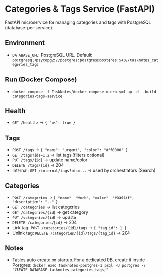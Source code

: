 # Categories & Tags Service (FastAPI)

FastAPI microservice for managing categories and tags with PostgreSQL (database-per-service).

## Environment
- `DATABASE_URL`: PostgreSQL URL. Default: `postgresql+psycopg2://postgres:postgres@postgres:5432/tasknotes_categories_tags`

## Run (Docker Compose)
- `docker compose -f TaskNotes/docker-compose.micro.yml up -d --build categories-tags-service`

## Health
- `GET /healthz` → `{ "ok": true }`

## Tags
- `POST /tags` → `{ "name": "urgent", "color": "#ff0000" }`
- `GET /tags?ids=1,2` → list tags (filters optional)
- `PUT /tags/{id}` → update name/color
- `DELETE /tags/{id}` → 204
- Internal: `GET /internal/tags?ids=...` → used by orchestrators (Search)

## Categories
- `POST /categories` → `{ "name": "Work", "color": "#3366ff", "description": ".." }`
- `GET /categories` → list categories
- `GET /categories/{id}` → get category
- `PUT /categories/{id}` → update
- `DELETE /categories/{id}` → 204
- Link tag: `POST /categories/{id}/tags` → `{ "tag_id": 1 }`
- Unlink tag: `DELETE /categories/{id}/tags/{tag_id}` → 204

## Notes
- Tables auto-create on startup. For a dedicated DB, create it inside Postgres:
  `docker exec tasknotes-postgres-1 psql -U postgres -c "CREATE DATABASE tasknotes_categories_tags;"`